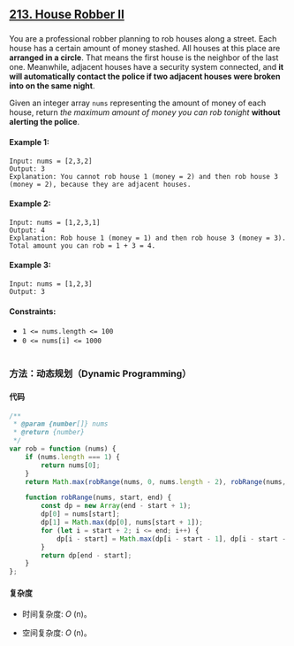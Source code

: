 ## [213. House Robber II](https://leetcode.com/problems/house-robber-ii/)

###

You are a professional robber planning to rob houses along a street. Each house has a certain amount of money stashed. All houses at this place are **arranged in a circle**. That means the first house is the neighbor of the last one. Meanwhile, adjacent houses have a security system connected, and **it will automatically contact the police if two adjacent houses were broken into on the same night**.

Given an integer array `nums` representing the amount of money of each house, return _the maximum amount of money you can rob tonight_ **without alerting the police**.

#### Example 1:

```
Input: nums = [2,3,2]
Output: 3
Explanation: You cannot rob house 1 (money = 2) and then rob house 3 (money = 2), because they are adjacent houses.
```

#### Example 2:

```
Input: nums = [1,2,3,1]
Output: 4
Explanation: Rob house 1 (money = 1) and then rob house 3 (money = 3).
Total amount you can rob = 1 + 3 = 4.
```

#### Example 3:

```
Input: nums = [1,2,3]
Output: 3
```

#### Constraints:

-   `1 <= nums.length <= 100`
-   `0 <= nums[i] <= 1000`

#

### 方法：动态规划（Dynamic Programming）

#### 代码

```javascript
/**
 * @param {number[]} nums
 * @return {number}
 */
var rob = function (nums) {
    if (nums.length === 1) {
        return nums[0];
    }
    return Math.max(robRange(nums, 0, nums.length - 2), robRange(nums, 1, nums.length - 1));

    function robRange(nums, start, end) {
        const dp = new Array(end - start + 1);
        dp[0] = nums[start];
        dp[1] = Math.max(dp[0], nums[start + 1]);
        for (let i = start + 2; i <= end; i++) {
            dp[i - start] = Math.max(dp[i - start - 1], dp[i - start - 2] + nums[i]);
        }
        return dp[end - start];
    }
};
```

#### 复杂度

-   时间复杂度: _O_ (n)。

-   空间复杂度: _O_ (n)。
